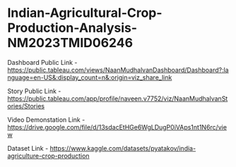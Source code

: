 # Indian-Agricultural-Crop-Production-Analysis-NM2023TMID06246


Dashboard Public Link - https://public.tableau.com/views/NaanMudhalvanDashboard/Dashboard?:language=en-US&:display_count=n&:origin=viz_share_link

Story Public Link - https://public.tableau.com/app/profile/naveen.v7752/viz/NaanMudhalvanStories/Stories

Video Demonstation Link - https://drive.google.com/file/d/13sdacEtHGe6WgLDugP0iVAps1nt1N6rc/view

Dataset Link - https://www.kaggle.com/datasets/pyatakov/india-agriculture-crop-production
